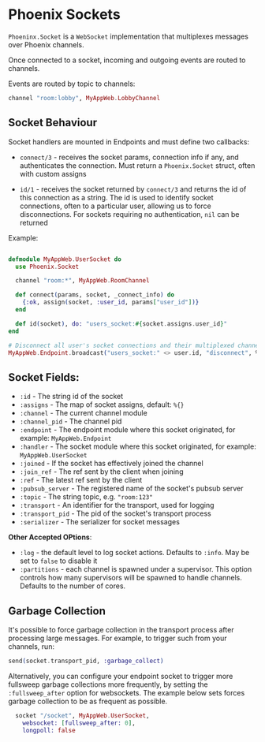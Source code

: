 # Phoenix Sockets

`Phoeninx.Socket` is a `WebSocket` implementation that multiplexes messages over Phoenix channels.

Once connected to a socket, incoming and outgoing events are routed to channels.

Events are routed by topic to channels:

```elixir
channel "room:lobby", MyAppWeb.LobbyChannel
```

## Socket Behaviour

Socket handlers are mounted in Endpoints and must define two callbacks:

- `connect/3` - receives the socket params, connection info if any, and authenticates the connection. Must return a `Phoenix.Socket` struct, often with custom assigns

- `id/1` - receives the socket returned by `connect/3` and returns the id of this connection as a string. The id is used to identify socket connections, often to a particular user, allowing us to force disconnections. For sockets requiring no authentication, `nil` can be returned

Example:

```elixir

defmodule MyAppWeb.UserSocket do
  use Phoenix.Socket

  channel "room:*", MyAppWeb.RoomChannel

  def connect(params, socket, _connect_info) do
    {:ok, assign(socket, :user_id, params["user_id"])}
  end

  def id(socket), do: "users_socket:#{socket.assigns.user_id}"
end

# Disconnect all user's socket connections and their multiplexed channels
MyAppWeb.Endpoint.broadcast("users_socket:" <> user.id, "disconnect", %{})
```

## Socket Fields:

- `:id` - The string id of the socket
- `:assigns` - The map of socket assigns, default: `%{}`
- `:channel` - The current channel module
- `:channel_pid` - The channel pid
- `:endpoint` - The endpoint module where this socket originated, for example: `MyAppWeb.Endpoint`
- `:handler` - The socket module where this socket originated, for example: `MyAppWeb.UserSocket`
- `:joined` - If the socket has effectively joined the channel
- `:join_ref` - The ref sent by the client when joining
- `:ref` - The latest ref sent by the client
- `:pubsub_server` - The registered name of the socket's pubsub server
- `:topic` - The string topic, e.g. `"room:123"`
- `:transport` - An identifier for the transport, used for logging
- `:transport_pid` - The pid of the socket's transport process
- `:serializer` - The serializer for socket messages

**Other Accepted OPtions**:

- `:log` - the default level to log socket actions. Defaults to `:info`. May be set to `false` to disable it
- `:partitions` - each channel is spawned under a supervisor. This option controls how many supervisors will be spawned to handle channels. Defaults to the number of cores.

## Garbage Collection

It's possible to force garbage collection in the transport process after processing large messages. For example, to trigger such from your channels, run:

```elixir
send(socket.transport_pid, :garbage_collect)
```

Alternatively, you can configure your endpoint socket to trigger more fullsweep garbage collections more frequently, by setting the `:fullsweep_after` option for websockets. The example below sets forces garbage collection to be as frequent as possible.

```elixir
  socket "/socket", MyAppWeb.UserSocket,
    websocket: [fullsweep_after: 0],
    longpoll: false
```
